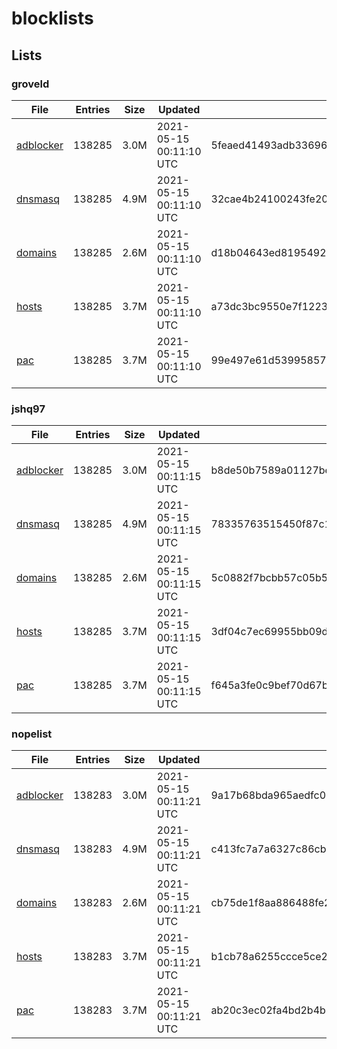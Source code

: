 # blocklists

## Lists

### groveld

|File|Entries|Size|Updated|Hash|
|-|-|-|-|-|
|[adblocker](https://raw.githubusercontent.com/groveld/blocklists/lists/groveld/adblocker.txt)|138285|3.0M|2021-05-15 00:11:10 UTC|5feaed41493adb336966ce385e327e6b824f01eb92a40e09f7ab70745d889084|
|[dnsmasq](https://raw.githubusercontent.com/groveld/blocklists/lists/groveld/dnsmasq.txt)|138285|4.9M|2021-05-15 00:11:10 UTC|32cae4b24100243fe20fe21d59001d9dde9efb21a211dec01444fadf6684246f|
|[domains](https://raw.githubusercontent.com/groveld/blocklists/lists/groveld/domains.txt)|138285|2.6M|2021-05-15 00:11:10 UTC|d18b04643ed81954920d26eebf42153affdd90945535579941ccab30aba48aec|
|[hosts](https://raw.githubusercontent.com/groveld/blocklists/lists/groveld/hosts.txt)|138285|3.7M|2021-05-15 00:11:10 UTC|a73dc3bc9550e7f12232ef66f601403b9424c195bafde1f696d0457ecd7e6374|
|[pac](https://raw.githubusercontent.com/groveld/blocklists/lists/groveld/pac.txt)|138285|3.7M|2021-05-15 00:11:10 UTC|99e497e61d539958570906e3d16da360291af0c697b6a28f74f2e9949e347d50|

### jshq97

|File|Entries|Size|Updated|Hash|
|-|-|-|-|-|
|[adblocker](https://raw.githubusercontent.com/groveld/blocklists/lists/jshq97/adblocker.txt)|138285|3.0M|2021-05-15 00:11:15 UTC|b8de50b7589a01127be8f2244708e9a506c534ad63789e935d04ae26979a57e4|
|[dnsmasq](https://raw.githubusercontent.com/groveld/blocklists/lists/jshq97/dnsmasq.txt)|138285|4.9M|2021-05-15 00:11:15 UTC|78335763515450f87c138d01a2f423e36966dcfe3a23b7557ac94ce99f8ce837|
|[domains](https://raw.githubusercontent.com/groveld/blocklists/lists/jshq97/domains.txt)|138285|2.6M|2021-05-15 00:11:15 UTC|5c0882f7bcbb57c05b59065bee4dd59aa76d64e3922e0a3e2b54e938d01b3f58|
|[hosts](https://raw.githubusercontent.com/groveld/blocklists/lists/jshq97/hosts.txt)|138285|3.7M|2021-05-15 00:11:15 UTC|3df04c7ec69955bb09db32d0177087ebb5041dfc582808e7623a1b4e93503c5c|
|[pac](https://raw.githubusercontent.com/groveld/blocklists/lists/jshq97/pac.txt)|138285|3.7M|2021-05-15 00:11:15 UTC|f645a3fe0c9bef70d67b330dc1fa6a930e817586cc54f9d67c994481f84d681f|

### nopelist

|File|Entries|Size|Updated|Hash|
|-|-|-|-|-|
|[adblocker](https://raw.githubusercontent.com/groveld/blocklists/lists/nopelist/adblocker.txt)|138283|3.0M|2021-05-15 00:11:21 UTC|9a17b68bda965aedfc06e35bfec2c2969a7472863108b918f903c7403bba8f3f|
|[dnsmasq](https://raw.githubusercontent.com/groveld/blocklists/lists/nopelist/dnsmasq.txt)|138283|4.9M|2021-05-15 00:11:21 UTC|c413fc7a7a6327c86cb65ce277da05c91c9d9524f549db37b9f69b31c830bd36|
|[domains](https://raw.githubusercontent.com/groveld/blocklists/lists/nopelist/domains.txt)|138283|2.6M|2021-05-15 00:11:21 UTC|cb75de1f8aa886488fe22384b8b88808b9f67ee7d7476a1bf7215c7d89049d8a|
|[hosts](https://raw.githubusercontent.com/groveld/blocklists/lists/nopelist/hosts.txt)|138283|3.7M|2021-05-15 00:11:21 UTC|b1cb78a6255ccce5ce2f85ac9d5dd0362acd07c25e128927d6f22aa5f02b15b5|
|[pac](https://raw.githubusercontent.com/groveld/blocklists/lists/nopelist/pac.txt)|138283|3.7M|2021-05-15 00:11:21 UTC|ab20c3ec02fa4bd2b4b8bbd1ba17ea876d0daa7e833b9bebc6c1caef23400ae5|
